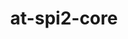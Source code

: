 ---
title: "at-spi2-core"
layout: cache
categories: [package, develop]
meta: {"versions": ["2.51.91"], "compilers": ["gcc@=11.4.0"], "oss": ["ubuntu22.04"], "platforms": ["linux"], "targets": ["x86_64_v3"], "stacks": ["e4s", "root"], "num_specs": 4, "num_specs_by_stack": {"e4s": 4, "root": 4}}
spec_details: [{"hash": "2agc73f7ftuqcbtvyumc4gudsnt5c2v5", "compiler": "gcc@=11.4.0", "versions": ["2.51.91"], "os": "ubuntu22.04", "platform": "linux", "target": "x86_64_v3", "variants": ["build_system=meson", "buildtype=release", "default_library=shared", "~strip"], "stacks": ["e4s", "root"], "size": "-", "tarball": "https://binaries.spack.io/develop/build_cache/linux-ubuntu22.04-x86_64_v3/gcc-11.4.0/at-spi2-core-2.51.91/linux-ubuntu22.04-x86_64_v3-gcc-11.4.0-at-spi2-core-2.51.91-2agc73f7ftuqcbtvyumc4gudsnt5c2v5.spack"}, {"hash": "fxnpag7gsrlv3ediqfkwvisu2waekddn", "compiler": "gcc@=11.4.0", "versions": ["2.51.91"], "os": "ubuntu22.04", "platform": "linux", "target": "x86_64_v3", "variants": ["build_system=meson", "buildtype=release", "default_library=shared", "~strip"], "stacks": ["e4s", "root"], "size": "-", "tarball": "https://binaries.spack.io/develop/build_cache/linux-ubuntu22.04-x86_64_v3/gcc-11.4.0/at-spi2-core-2.51.91/linux-ubuntu22.04-x86_64_v3-gcc-11.4.0-at-spi2-core-2.51.91-fxnpag7gsrlv3ediqfkwvisu2waekddn.spack"}, {"hash": "ubwdxzzdartd6qm4z3gcide6hhq3aal5", "compiler": "gcc@=11.4.0", "versions": ["2.51.91"], "os": "ubuntu22.04", "platform": "linux", "target": "x86_64_v3", "variants": ["build_system=meson", "buildtype=release", "default_library=shared", "~strip"], "stacks": ["e4s", "root"], "size": "-", "tarball": "https://binaries.spack.io/develop/build_cache/linux-ubuntu22.04-x86_64_v3/gcc-11.4.0/at-spi2-core-2.51.91/linux-ubuntu22.04-x86_64_v3-gcc-11.4.0-at-spi2-core-2.51.91-ubwdxzzdartd6qm4z3gcide6hhq3aal5.spack"}, {"hash": "7dchmrmc2yd4vdgnlloms3qsc3m2mepl", "compiler": "gcc@=11.4.0", "versions": ["2.51.91"], "os": "ubuntu22.04", "platform": "linux", "target": "x86_64_v3", "variants": ["build_system=meson", "buildtype=release", "default_library=shared", "~strip"], "stacks": ["e4s", "root"], "size": "-", "tarball": "https://binaries.spack.io/develop/build_cache/linux-ubuntu22.04-x86_64_v3/gcc-11.4.0/at-spi2-core-2.51.91/linux-ubuntu22.04-x86_64_v3-gcc-11.4.0-at-spi2-core-2.51.91-7dchmrmc2yd4vdgnlloms3qsc3m2mepl.spack"}]
---